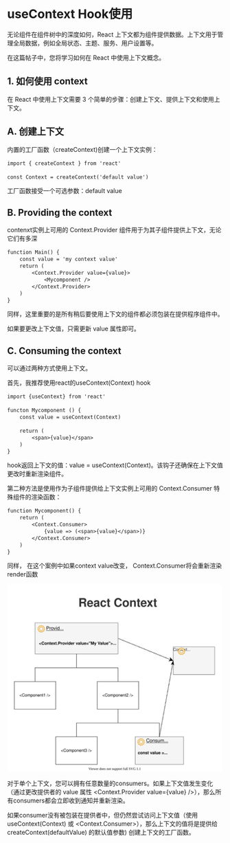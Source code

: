 # useContext Hook使用

无论组件在组件树中的深度如何，React 上下文都为组件提供数据。上下文用于管理全局数据，例如全局状态、主题、服务、用户设置等。

在这篇帖子中，您将学习如何在 React 中使用上下文概念。

## 1. 如何使用 context

在 React 中使用上下文需要 3 个简单的步骤：创建上下文、提供上下文和使用上下文。

## A. 创建上下文

内置的工厂函数（createContext)创建一个上下文实例：

```
import { createContext } from 'react'

const Context = createContext('default value')

```
工厂函数接受一个可选参数：default value

## B. Providing the context

contenxt实例上可用的 Context.Provider 组件用于为其子组件提供上下文，无论它们有多深

```
function Main() {
    const value = 'my context value'
    return (
        <Context.Provider value={value}>
            <Mycomponent />
        </Context.Provider>
    )
}

```

同样，这里重要的是所有稍后要使用上下文的组件都必须包装在提供程序组件中。

如果要更改上下文值，只需更新 value 属性即可。

## C. Consuming the context

可以通过两种方式使用上下文。

首先，我推荐使用react的useContext(Context) hook

```
import {useContext} from 'react'

functon Mycomponent () {
    const value = useContext(Context)
    
    return (
        <span>{value}</span>
    )
}

```

hook返回上下文的值：value = useContext(Context)。该钩子还确保在上下文值更改时重新渲染组件。

第二种方法是使用作为子组件提供给上下文实例上可用的 Context.Consumer 特殊组件的渲染函数：
```
function Mycomponent() {
    return (
        <Context.Consumer>
            {value => (<span>{value}</span>)}
        </Context.Consumer>
    )
}

```
同样， 在这个案例中如果context value改变， Context.Consumer将会重新渲染render函数

<img src="https://github.com/tailer-zhang/gitbook/blob/master/images/react-context-3.svg" width="500" />

对于单个上下文，您可以拥有任意数量的consumers。如果上下文值发生变化（通过更改提供者的 value 属性 <Context.Provider value={value} />），那么所有consumers都会立即收到通知并重新渲染。

如果consumer没有被包装在提供者中，但仍然尝试访问上下文值（使用 useContext(Context) 或 <Context.Consumer>），那么上下文的值将是提供给 createContext(defaultValue) 的默认值参数) 创建上下文的工厂函数。

